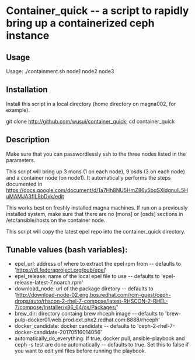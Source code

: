 # Container_quick -- a script to rapidly bring up a containerized ceph instance

## Usage

Usage: ./containment.sh node1 node2 node3

## Installation

Install this script in a local directory (home directory on magna002, for example).

git clone http://github.com/wusui/container_quick;
cd container_quick

## Description

Make sure that you can passwordlessly ssh to the three nodes listed in the parameters.

This script will bring up 3 mons (1 on each node), 9 osds (3 on each node) and a container node (on node1).  It automatically performs the steps documented in https://docs.google.com/document/d/1a7Hh8NU5HmZ86y5bqSXldgnulL5HuMAMJA3fIL9bDxk/edit
 
This works best on freshly installed magna machines.  If run on a previously installed system, make sure that there are no [mons] or [osds] sections in /etc/ansible/hosts on the container node.

This script will copy the latest epel repo into the container_quick directory.

## Tunable values (bash variables):

* epel_url: address of where to extract the epel rpm from -- defaults to 'https://dl.fedoraproject.org/pub/epel'
* epel_release: name of the local epel file to use -- defaults to 'epel-release-latest-7.noarch.rpm'
* download_node: url of the package diretory -- defaults to 'http://download-node-02.eng.bos.redhat.com/rcm-guest/ceph-drops/auto/rhscon-2-rhel-7-compose/latest-RHSCON-2-RHEL-7/compose/Installer/x86_64/os/Packages/'
* brew_dir: directory containg brew rhceph image -- defaults to 'brew-pulp-docker01.web.prod.ext.phx2.redhat.com:8888/rhceph'
* docker_candidate: docker candidate -- defaults to 'ceph-2-rhel-7-docker-candidate-20170516014056'
* automatically_do_everything: If true, docker pull, ansible-playbook and ceph -s test are done automatically -- defaults to true.  Set this to false if you want to edit yml files before running the playbook.
